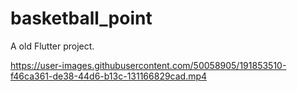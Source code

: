 # basketball_point

A old Flutter project.



https://user-images.githubusercontent.com/50058905/191853510-f46ca361-de38-44d6-b13c-131166829cad.mp4

